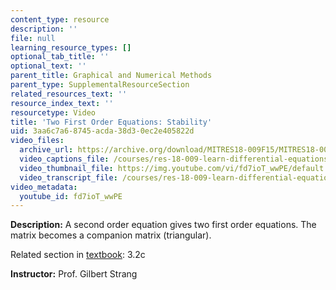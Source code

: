 ```yaml
---
content_type: resource
description: ''
file: null
learning_resource_types: []
optional_tab_title: ''
optional_text: ''
parent_title: Graphical and Numerical Methods
parent_type: SupplementalResourceSection
related_resources_text: ''
resource_index_text: ''
resourcetype: Video
title: 'Two First Order Equations: Stability'
uid: 3aa6c7a6-8745-acda-38d3-0ec2e405822d
video_files:
  archive_url: https://archive.org/download/MITRES18-009F15/MITRES18-009F15_3_2c_SecondOrderStability_300k.mp4
  video_captions_file: /courses/res-18-009-learn-differential-equations-up-close-with-gilbert-strang-and-cleve-moler-fall-2015/cbbfe7669a3b5e74bd8349a0c0ad2bb4_fd7ioT_wwPE.vtt
  video_thumbnail_file: https://img.youtube.com/vi/fd7ioT_wwPE/default.jpg
  video_transcript_file: /courses/res-18-009-learn-differential-equations-up-close-with-gilbert-strang-and-cleve-moler-fall-2015/55c3d3814cbdb6dc7e59061423e6dfa8_fd7ioT_wwPE.pdf
video_metadata:
  youtube_id: fd7ioT_wwPE
---
```


**Description:** A second order equation gives two first order equations. The matrix becomes a companion matrix (triangular).

Related section in [textbook](http://www-math.mit.edu/~gs/dela/): 3.2c

**Instructor:** Prof. Gilbert Strang